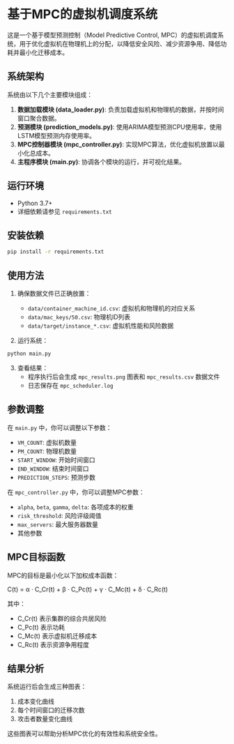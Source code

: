 # 基于MPC的虚拟机调度系统

这是一个基于模型预测控制（Model Predictive Control, MPC）的虚拟机调度系统，用于优化虚拟机在物理机上的分配，以降低安全风险、减少资源争用、降低功耗并最小化迁移成本。

## 系统架构

系统由以下几个主要模块组成：

1. **数据加载模块 (data_loader.py)**: 负责加载虚拟机和物理机的数据，并按时间窗口聚合数据。
2. **预测模块 (prediction_models.py)**: 使用ARIMA模型预测CPU使用率，使用LSTM模型预测内存使用率。
3. **MPC控制器模块 (mpc_controller.py)**: 实现MPC算法，优化虚拟机放置以最小化总成本。
4. **主程序模块 (main.py)**: 协调各个模块的运行，并可视化结果。

## 运行环境

- Python 3.7+
- 详细依赖请参见 `requirements.txt`

## 安装依赖

```bash
pip install -r requirements.txt
```

## 使用方法

1. 确保数据文件已正确放置：
   - `data/container_machine_id.csv`: 虚拟机和物理机的对应关系
   - `data/mac_keys/50.csv`: 物理机ID列表
   - `data/target/instance_*.csv`: 虚拟机性能和风险数据

2. 运行系统：

```bash
python main.py
```

3. 查看结果：
   - 程序执行后会生成 `mpc_results.png` 图表和 `mpc_results.csv` 数据文件
   - 日志保存在 `mpc_scheduler.log`

## 参数调整

在 `main.py` 中，你可以调整以下参数：

- `VM_COUNT`: 虚拟机数量
- `PM_COUNT`: 物理机数量
- `START_WINDOW`: 开始时间窗口
- `END_WINDOW`: 结束时间窗口
- `PREDICTION_STEPS`: 预测步数

在 `mpc_controller.py` 中，你可以调整MPC参数：

- `alpha`, `beta`, `gamma`, `delta`: 各项成本的权重
- `risk_threshold`: 风险评级阈值
- `max_servers`: 最大服务器数量
- 其他参数

## MPC目标函数

MPC的目标是最小化以下加权成本函数：

C(t) = α · C_Cr(t) + β · C_Pc(t) + γ · C_Mc(t) + δ · C_Rc(t)

其中：
- C_Cr(t) 表示集群的综合共居风险
- C_Pc(t) 表示功耗
- C_Mc(t) 表示虚拟机迁移成本
- C_Rc(t) 表示资源争用程度

## 结果分析

系统运行后会生成三种图表：
1. 成本变化曲线
2. 每个时间窗口的迁移次数
3. 攻击者数量变化曲线

这些图表可以帮助分析MPC优化的有效性和系统安全性。 